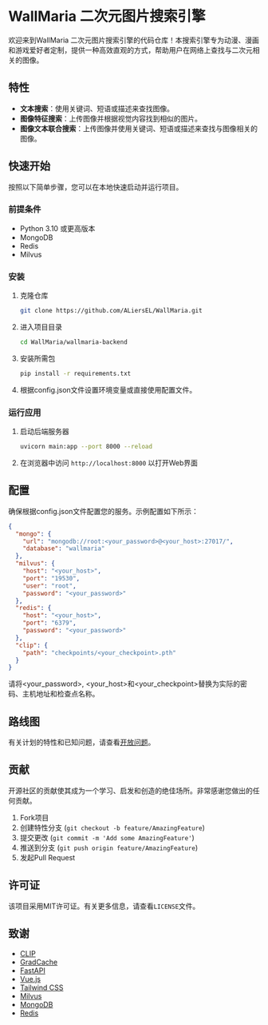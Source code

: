 # WallMaria 二次元图片搜索引擎

欢迎来到WallMaria 二次元图片搜索引擎的代码仓库！本搜索引擎专为动漫、漫画和游戏爱好者定制，提供一种高效直观的方式，帮助用户在网络上查找与二次元相关的图像。

## 特性

- **文本搜索**：使用关键词、短语或描述来查找图像。
- **图像特征搜索**：上传图像并根据视觉内容找到相似的图片。
- **图像文本联合搜索**：上传图像并使用关键词、短语或描述来查找与图像相关的图像。

## 快速开始

按照以下简单步骤，您可以在本地快速启动并运行项目。

### 前提条件

- Python 3.10 或更高版本
- MongoDB
- Redis
- Milvus

### 安装

1. 克隆仓库
   ```sh
   git clone https://github.com/ALiersEL/WallMaria.git
   ```
2. 进入项目目录
   ```sh
   cd WallMaria/wallmaria-backend
   ```
3. 安装所需包
   ```sh
   pip install -r requirements.txt
   ```
4. 根据config.json文件设置环境变量或直接使用配置文件。


### 运行应用

1. 启动后端服务器
   ```sh
   uvicorn main:app --port 8000 --reload
   ```
2. 在浏览器中访问 `http://localhost:8000` 以打开Web界面

## 配置

确保根据config.json文件配置您的服务。示例配置如下所示：
```json
{
  "mongo": {
    "url": "mongodb://root:<your_password>@<your_host>:27017/",
    "database": "wallmaria"
  },
  "milvus": {
    "host": "<your_host>",
    "port": "19530",
    "user": "root",
    "password": "<your_password>"
  },
  "redis": {
    "host": "<your_host>",
    "port": "6379",
    "password": "<your_password>"
  },
  "clip": {
    "path": "checkpoints/<your_checkpoint>.pth"
  }
}
```
请将<your_password>, <your_host>和<your_checkpoint>替换为实际的密码、主机地址和检查点名称。

## 路线图

有关计划的特性和已知问题，请查看[开放问题](https://github.com/ALiersEL/WallMaria/issues)。

## 贡献

开源社区的贡献使其成为一个学习、启发和创造的绝佳场所。非常感谢您做出的任何贡献。

1. Fork项目
2. 创建特性分支 (`git checkout -b feature/AmazingFeature`)
3. 提交更改 (`git commit -m 'Add some AmazingFeature'`)
4. 推送到分支 (`git push origin feature/AmazingFeature`)
5. 发起Pull Request

## 许可证

该项目采用MIT许可证。有关更多信息，请查看`LICENSE`文件。

## 致谢

- [CLIP](https://github.com/openai/clip)
- [GradCache](https://github.com/luyug/GradCache)
- [FastAPI](https://fastapi.tiangolo.com/)
- [Vue.js](https://vuejs.org/)
- [Tailwind CSS](https://tailwindcss.com/)
- [Milvus](https://milvus.io/)
- [MongoDB](https://www.mongodb.com/)
- [Redis](https://redis.io/)
